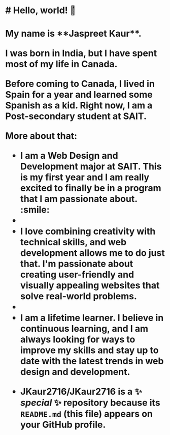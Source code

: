  <h1># Hello, world! 👋<h1>
My name is **Jaspreet Kaur**. 
<p>I was born in India, but I have spent most of my life in Canada.<p>
Before coming to Canada, I lived in Spain for a year and learned some Spanish as a kid. 
Right now, I am a Post-secondary student at SAIT. 
<p>More about that:</p>
<ul>
   <li>I am a Web Design and Development major at SAIT. This is my first year and I am really excited to finally be in a program that I am passionate about. :smile:<li>
   <li>I love combining creativity with technical skills, and web development allows me to do just that. I'm passionate about creating user-friendly and visually appealing websites that solve real-world problems.<li>
   <li>I am a lifetime learner. I believe in continuous learning, and I am always looking for ways to improve my skills and stay up to date with the latest trends in web design and development.<li>

**JKaur2716/JKaur2716** is a ✨ _special_ ✨ repository because its `README.md` (this file) appears on your GitHub profile.

